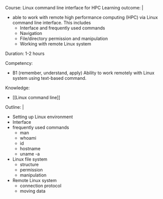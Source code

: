 Course: Linux command line interface for HPC
Learning outcome: |
- able to work with remote high performance computing (HPC) via Linux command line interface. This includes 
	- Interface and frequently used commands
	- Navigation
	- File/directory permission and manipulation
	- Working with remote Linux system

Duration: 1-2 hours

Competency:
- B1 (remember, understand, apply) Ability to work remotely with Linux system using text-based command.

Knowledge:
- [[Linux command line]]

Outline: |
- Setting up Linux environment
- Interface 
- frequently used commands
	- man
	- whoami
	- id
	- hostname
	- uname -a
- Linux file system
	- structure
	- permission
	- manipulation
- Remote Linux system
	- connection protocol
	- moving data
